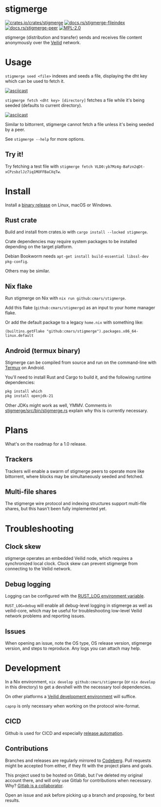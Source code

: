 # stigmerge

[![crates.io/crates/stigmerge](https://img.shields.io/crates/v/stigmerge.svg)](https://crates.io/crates/stigmerge)
[![docs.rs/stigmerge-fileindex](https://img.shields.io/docsrs/stigmerge_fileindex)](https://docs.rs/stigmerge-fileindex)
[![docs.rs/stigmerge-peer](https://img.shields.io/docsrs/stigmerge_peer)](https://docs.rs/stigmerge-peer)
[![MPL-2.0](https://img.shields.io/crates/l/stigmerge.svg)](./LICENSE)

stigmerge (distribution and transfer) sends and receives file content anonymously over the [Veilid](https://veilid.com) network.

# Usage

`stigmerge seed <file>` indexes and seeds a file, displaying the dht key which can be used to fetch it.

[![asciicast](https://asciinema.org/a/663366.svg)](https://asciinema.org/a/663366)

`stigmerge fetch <dht key> [directory]` fetches a file while it's being seeded (defaults to current directory).

[![asciicast](https://asciinema.org/a/663367.svg)](https://asciinema.org/a/663367)

Similar to bittorrent, stigmerge cannot fetch a file unless it's being seeded by a peer.

See `stigmerge --help` for more options.

## Try it!

Try fetching a test file with `stigmerge fetch VLD0:yb7Mz4g-BaFzn2qDt-xCPzsbzlJz7iq1MOFFBaCXqTw`.

# Install

Install a [binary release](https://github.com/cmars/stigmerge/releases) on Linux, macOS or Windows.

## Rust crate

Build and install from crates.io with `cargo install --locked stigmerge`.

Crate dependencies may require system packages to be installed depending on the target platform.

Debian Bookworm needs `apt-get install build-essential libssl-dev pkg-config`.

Others may be similar.

## Nix flake

Run stigmerge on Nix with `nix run github:cmars/stigmerge`.

Add this flake (`github:cmars/stigmerge`) as an input to your home manager flake.

Or add the default package to a legacy `home.nix` with something like:

    (builtins.getFlake "github:cmars/stigmerge").packages.x86_64-linux.default

## Android (termux binary)

Stigmerge can be compiled from source and run on the command-line with [Termux](https://termux.dev) on Android.

You'll need to install Rust and Cargo to build it, and the following runtime dependencies:

```bash
pkg install which
pkg install openjdk-21
```

Other JDKs might work as well, YMMV. Comments in
[stigmerge/src/bin/stigmerge.rs](./stigmerge/src/bin/stigmerge.rs) explain why
this is currently necessary.

# Plans

What's on the roadmap for a 1.0 release.

## Trackers

Trackers will enable a swarm of stigmerge peers to operate more like bittorrent, where blocks may be simultaneously seeded and fetched.

## Multi-file shares

The stigmerge wire protocol and indexing structures support multi-file shares, but this hasn't been fully implemented yet.

# Troubleshooting

## Clock skew

stigmerge operates an embedded Veilid node, which requires a synchronized local clock. Clock skew can prevent stigmerge from connecting to the Veilid network.

## Debug logging

Logging can be configured with the [RUST_LOG environment variable](https://docs.rs/env_logger/latest/env_logger/#enabling-logging).

`RUST_LOG=debug` will enable all debug-level logging in stigmerge as well as veilid-core, which may be useful for troubleshooting low-level Veilid network problems and reporting issues.

## Issues

When opening an issue, note the OS type, OS release version, stigmerge version, and steps to reproduce. Any logs you can attach may help.

# Development

In a Nix environment, `nix develop github:cmars/stigmerge` (or `nix develop` in this directory) to get a devshell with the necessary tool dependencies.

On other platforms a [Veilid development environment](https://gitlab.com/veilid/veilid/-/blob/2ec00e18da999dd16b8c84444bb1e60f9503e752/DEVELOPMENT.md) will suffice.

`capnp` is only necessary when working on the protocol wire-format.

## CICD

Github is used for CICD and especially [release automation](https://blog.orhun.dev/automated-rust-releases/).

## Contributions

Branches and releases are regularly mirrored to [Codeberg](https://codeberg.org/cmars/stigmerge). Pull requests might be accepted from either, if they fit with the project plans and goals.

This project used to be hosted on Gitlab, but I've deleted my original account there, and will only use Gitlab for contributions when necessary. Why? [Gitlab is a collaborator](https://archive.is/okSlz).

Open an issue and ask before picking up a branch and proposing, for best results.
